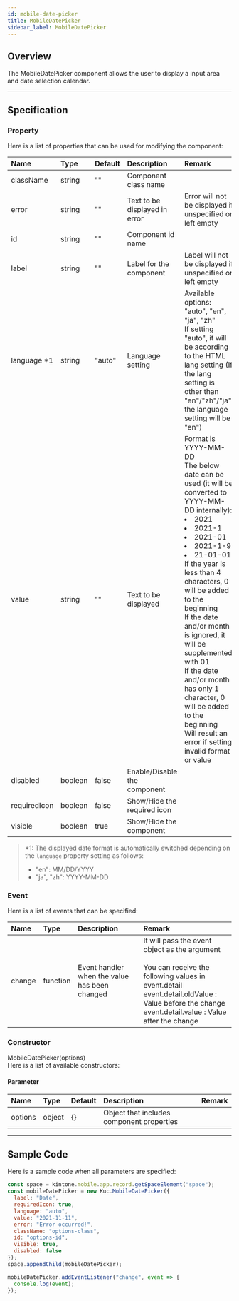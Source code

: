 ```yaml
---
id: mobile-date-picker
title: MobileDatePicker
sidebar_label: MobileDatePicker
---
```


## Overview

The MobileDatePicker component allows the user to display a input area and date selection calendar.

<div class="sample-container" id="mobile-date-picker">
  <div id="sample-container__components"></div>
</div>
<script src="/js/samples/mobile-date-picker.js"></script>

---

## Specification

### Property

Here is a list of properties that can be used for modifying the component:

| Name         | Type    | Default | Description                   | Remark                                                                                                                                                                                                                                                                                                                                                                                                                                                                         |
| :----------- | :------ | :------ | :---------------------------- | :----------------------------------------------------------------------------------------------------------------------------------------------------------------------------------------------------------------------------------------------------------------------------------------------------------------------------------------------------------------------------------------------------------------------------------------------------------------------------- |
| className    | string  | ""      | Component class name          |                                                                                                                                                                                                                                                                                                                                                                                                                                                                                |
| error        | string  | ""      | Text to be displayed in error | Error will not be displayed if unspecified or left empty                                                                                                                                                                                                                                                                                                                                                                                                                       |
| id           | string  | ""      | Component id name             |                                                                                                                                                                                                                                                                                                                                                                                                                                                                                |
| label        | string  | ""      | Label for the component       | Label will not be displayed if unspecified or left empty                                                                                                                                                                                                                                                                                                                                                                                                                       |
| language \*1 | string  | "auto"  | Language setting              | Available options: "auto", "en", "ja", "zh"<br>If setting "auto", it will be according to the HTML lang setting (If the lang setting is other than "en"/"zh"/"ja", the language setting will be "en")                                                                                                                                                                                                                                                                          |
| value        | string  | ""      | Text to be displayed          | Format is YYYY-MM-DD<br>The below date can be used (it will be converted to YYYY-MM-DD internally):<li>2021</li><li>2021-1</li><li>2021-01</li><li>2021-1-9</li><li>21-01-01</li>If the year is less than 4 characters, 0 will be added to the beginning<br>If the date and/or month is ignored, it will be supplemented with 01<br>If the date and/or month has only 1 character, 0 will be added to the beginning<br>Will result an error if setting invalid format or value |
| disabled     | boolean | false   | Enable/Disable the component  |                                                                                                                                                                                                                                                                                                                                                                                                                                                                                |
| requiredIcon | boolean | false   | Show/Hide the required icon   |                                                                                                                                                                                                                                                                                                                                                                                                                                                                                |
| visible      | boolean | true    | Show/Hide the component       |                                                                                                                                                                                                                                                                                                                                                                                                                                                                                |

> \*1: The displayed date format is automatically switched depending on the `language` property setting as follows:
>
> - "en": MM/DD/YYYY
> - "ja", "zh": YYYY-MM-DD

### Event

Here is a list of events that can be specified:

| Name   | Type     | Description                                   | Remark                                                                                                                                                                                                      |
| :----- | :------- | :-------------------------------------------- | :---------------------------------------------------------------------------------------------------------------------------------------------------------------------------------------------------------- |
| change | function | Event handler when the value has been changed | It will pass the event object as the argument<br><br>You can receive the following values in event.detail<br>event.detail.oldValue : Value before the change<br>event.detail.value : Value after the change |

### Constructor

MobileDatePicker(options)<br>
Here is a list of available constructors:

#### Parameter

| Name    | Type   | Default | Description                               | Remark |
| :------ | :----- | :------ | :---------------------------------------- | :----- |
| options | object | {}      | Object that includes component properties |        |

---

## Sample Code

Here is a sample code when all parameters are specified:

```javascript
const space = kintone.mobile.app.record.getSpaceElement("space");
const mobileDatePicker = new Kuc.MobileDatePicker({
  label: "Date",
  requiredIcon: true,
  language: "auto",
  value: "2021-11-11",
  error: "Error occurred!",
  className: "options-class",
  id: "options-id",
  visible: true,
  disabled: false
});
space.appendChild(mobileDatePicker);

mobileDatePicker.addEventListener("change", event => {
  console.log(event);
});
```
